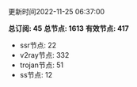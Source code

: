 更新时间2022-11-25 06:37:00

**总订阅: 45**
**总节点: 1613**
**有效节点: 417**
- ssr节点: 22
- v2ray节点: 332
- trojan节点: 51
- ss节点: 12
